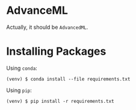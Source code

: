 # AdvanceML
Actually, it should be `AdvancedML`.
# Installing Packages
Using `conda`:
```
(venv) $ conda install --file requirements.txt
```

Using `pip`:
```
(venv) $ pip install -r requirements.txt
```
